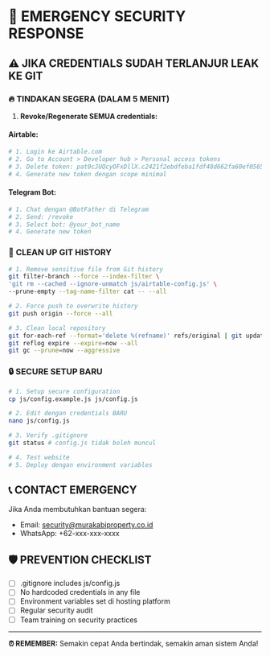 # 🚨 EMERGENCY SECURITY RESPONSE

## ⚠️ JIKA CREDENTIALS SUDAH TERLANJUR LEAK KE GIT

### 🔥 **TINDAKAN SEGERA (DALAM 5 MENIT)**

1. **Revoke/Regenerate SEMUA credentials:**

#### Airtable:
```bash
# 1. Login ke Airtable.com
# 2. Go to Account > Developer hub > Personal access tokens
# 3. Delete token: pat0cJUQcyOFxDllX.c2421f2ebdfeba1fdf48d662fa60ef05652a4b2deb095f5c5781362aa795c958
# 4. Generate new token dengan scope minimal
```

#### Telegram Bot:
```bash
# 1. Chat dengan @BotFather di Telegram
# 2. Send: /revoke
# 3. Select bot: @your_bot_name
# 4. Generate new token
```

### 🧹 **CLEAN UP GIT HISTORY**

```bash
# 1. Remove sensitive file from Git history
git filter-branch --force --index-filter \
'git rm --cached --ignore-unmatch js/airtable-config.js' \
--prune-empty --tag-name-filter cat -- --all

# 2. Force push to overwrite history
git push origin --force --all

# 3. Clean local repository
git for-each-ref --format='delete %(refname)' refs/original | git update-ref --stdin
git reflog expire --expire=now --all
git gc --prune=now --aggressive
```

### 🔒 **SECURE SETUP BARU**

```bash
# 1. Setup secure configuration
cp js/config.example.js js/config.js

# 2. Edit dengan credentials BARU
nano js/config.js

# 3. Verify .gitignore
git status # config.js tidak boleh muncul

# 4. Test website
# 5. Deploy dengan environment variables
```

## 📞 **CONTACT EMERGENCY**

Jika Anda membutuhkan bantuan segera:
- Email: security@murakabiproperty.co.id
- WhatsApp: +62-xxx-xxx-xxxx

## 🛡️ **PREVENTION CHECKLIST**

- [ ] .gitignore includes js/config.js
- [ ] No hardcoded credentials in any file
- [ ] Environment variables set di hosting platform
- [ ] Regular security audit
- [ ] Team training on security practices

---

**⏰ REMEMBER:** Semakin cepat Anda bertindak, semakin aman sistem Anda! 